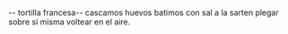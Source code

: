 -- tortilla francesa--
cascamos huevos
batimos con sal
a la sarten
plegar sobre si misma
voltear en el aire.